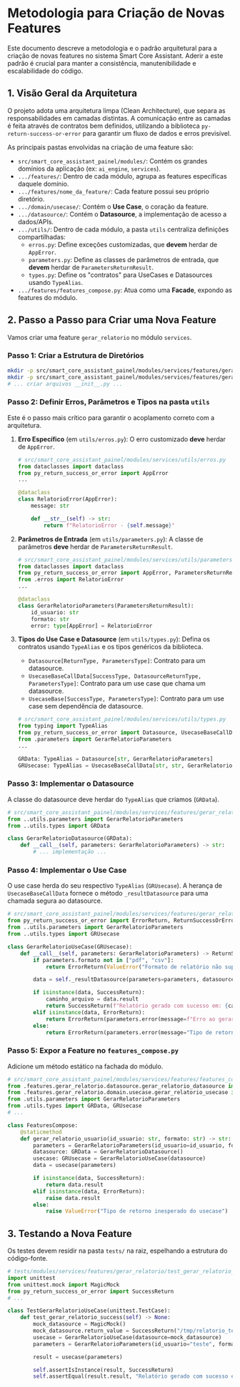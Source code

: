 # Metodologia para Criação de Novas Features

Este documento descreve a metodologia e o padrão arquitetural para a criação de novas features no sistema Smart Core Assistant. Aderir a este padrão é crucial para manter a consistência, manutenibilidade e escalabilidade do código.

## 1. Visão Geral da Arquitetura

O projeto adota uma arquitetura limpa (Clean Architecture), que separa as responsabilidades em camadas distintas. A comunicação entre as camadas é feita através de contratos bem definidos, utilizando a biblioteca `py-return-success-or-error` para garantir um fluxo de dados e erros previsível.

As principais pastas envolvidas na criação de uma feature são:

-   `src/smart_core_assistant_painel/modules/`: Contém os grandes domínios da aplicação (ex: `ai_engine`, `services`).
-   `.../features/`: Dentro de cada módulo, agrupa as features específicas daquele domínio.
-   `.../features/nome_da_feature/`: Cada feature possui seu próprio diretório.
-   `.../domain/usecase/`: Contém o **Use Case**, o coração da feature.
-   `.../datasource/`: Contém o **Datasource**, a implementação de acesso a dados/APIs.
-   `.../utils/`: Dentro de cada módulo, a pasta `utils` centraliza definições compartilhadas:
    -   `erros.py`: Define exceções customizadas, que **devem** herdar de `AppError`.
    -   `parameters.py`: Define as classes de parâmetros de entrada, que **devem** herdar de `ParametersReturnResult`.
    -   `types.py`: Define os "contratos" para UseCases e Datasources usando `TypeAlias`.
-   `.../features/features_compose.py`: Atua como uma **Facade**, expondo as features do módulo.

## 2. Passo a Passo para Criar uma Nova Feature

Vamos criar uma feature `gerar_relatorio` no módulo `services`.

### Passo 1: Criar a Estrutura de Diretórios

```bash
mkdir -p src/smart_core_assistant_painel/modules/services/features/gerar_relatorio/domain/usecase
mkdir -p src/smart_core_assistant_painel/modules/services/features/gerar_relatorio/datasource
# ... criar arquivos __init__.py ...
```

### Passo 2: Definir Erros, Parâmetros e Tipos na pasta `utils`

Este é o passo mais crítico para garantir o acoplamento correto com a arquitetura.

1.  **Erro Específico** (em `utils/erros.py`):
    O erro customizado **deve** herdar de `AppError`.

    ```python
    # src/smart_core_assistant_painel/modules/services/utils/erros.py
    from dataclasses import dataclass
    from py_return_success_or_error import AppError
    ...

    @dataclass
    class RelatorioError(AppError):
        message: str

        def __str__(self) -> str:
            return f"RelatorioError - {self.message}"
    ```

2.  **Parâmetros de Entrada** (em `utils/parameters.py`):
    A classe de parâmetros **deve** herdar de `ParametersReturnResult`.

    ```python
    # src/smart_core_assistant_painel/modules/services/utils/parameters.py
    from dataclasses import dataclass
    from py_return_success_or_error import AppError, ParametersReturnResult
    from .erros import RelatorioError
    ...

    @dataclass
    class GerarRelatorioParameters(ParametersReturnResult):
        id_usuario: str
        formato: str
        error: type[AppError] = RelatorioError
    ```

3.  **Tipos do Use Case e Datasource** (em `utils/types.py`):
    Defina os contratos usando `TypeAlias` e os tipos genéricos da biblioteca.

    -   `Datasource[ReturnType, ParametersType]`: Contrato para um datasource.
    -   `UsecaseBaseCallData[SuccessType, DatasourceReturnType, ParametersType]`: Contrato para um use case que chama um datasource.
    -   `UsecaseBase[SuccessType, ParametersType]`: Contrato para um use case sem dependência de datasource.

    ```python
    # src/smart_core_assistant_painel/modules/services/utils/types.py
    from typing import TypeAlias
    from py_return_success_or_error import Datasource, UsecaseBaseCallData
    from .parameters import GerarRelatorioParameters
    ...

    GRData: TypeAlias = Datasource[str, GerarRelatorioParameters]
    GRUsecase: TypeAlias = UsecaseBaseCallData[str, str, GerarRelatorioParameters]
    ```

### Passo 3: Implementar o Datasource

A classe do datasource deve herdar do `TypeAlias` que criamos (`GRData`).

```python
# src/smart_core_assistant_painel/modules/services/features/gerar_relatorio/datasource/gerar_relatorio_datasource.py
from ..utils.parameters import GerarRelatorioParameters
from ..utils.types import GRData

class GerarRelatorioDatasource(GRData):
    def __call__(self, parameters: GerarRelatorioParameters) -> str:
        # ... implementação ...
```

### Passo 4: Implementar o Use Case

O use case herda do seu respectivo `TypeAlias` (`GRUsecase`). A herança de `UsecaseBaseCallData` fornece o método `_resultDatasource` para uma chamada segura ao datasource.

```python
# src/smart_core_assistant_painel/modules/services/features/gerar_relatorio/domain/usecase/gerar_relatorio_usecase.py
from py_return_success_or_error import ErrorReturn, ReturnSuccessOrError, SuccessReturn
from ..utils.parameters import GerarRelatorioParameters
from ..utils.types import GRUsecase

class GerarRelatorioUseCase(GRUsecase):
    def __call__(self, parameters: GerarRelatorioParameters) -> ReturnSuccessOrError[str]:
        if parameters.formato not in ["pdf", "csv"]:
            return ErrorReturn(ValueError("Formato de relatório não suportado"))

        data = self._resultDatasource(parameters=parameters, datasource=self._datasource)

        if isinstance(data, SuccessReturn):
            caminho_arquivo = data.result
            return SuccessReturn(f"Relatório gerado com sucesso em: {caminho_arquivo}")
        elif isinstance(data, ErrorReturn):
            return ErrorReturn(parameters.error(message=f"Erro ao gerar relatório: {data.result}"))
        else:
            return ErrorReturn(parameters.error(message="Tipo de retorno inesperado do datasource."))
```

### Passo 5: Expor a Feature no `features_compose.py`

Adicione um método estático na fachada do módulo.

```python
# src/smart_core_assistant_painel/modules/services/features/features_compose.py
from .features.gerar_relatorio.datasource.gerar_relatorio_datasource import GerarRelatorioDatasource
from .features.gerar_relatorio.domain.usecase.gerar_relatorio_usecase import GerarRelatorioUseCase
from .utils.parameters import GerarRelatorioParameters
from .utils.types import GRData, GRUsecase
# ...

class FeaturesCompose:
    @staticmethod
    def gerar_relatorio_usuario(id_usuario: str, formato: str) -> str:
        parameters = GerarRelatorioParameters(id_usuario=id_usuario, formato=formato)
        datasource: GRData = GerarRelatorioDatasource()
        usecase: GRUsecase = GerarRelatorioUseCase(datasource)
        data = usecase(parameters)

        if isinstance(data, SuccessReturn):
            return data.result
        elif isinstance(data, ErrorReturn):
            raise data.result
        else:
            raise ValueError("Tipo de retorno inesperado do usecase")

```

## 3. Testando a Nova Feature

Os testes devem residir na pasta `tests/` na raiz, espelhando a estrutura do código-fonte.

```python
# tests/modules/services/features/gerar_relatorio/test_gerar_relatorio_usecase.py
import unittest
from unittest.mock import MagicMock
from py_return_success_or_error import SuccessReturn
# ...

class TestGerarRelatorioUseCase(unittest.TestCase):
    def test_gerar_relatorio_success(self) -> None:
        mock_datasource = MagicMock()
        mock_datasource.return_value = SuccessReturn("/tmp/relatorio_teste.pdf")
        usecase = GerarRelatorioUseCase(datasource=mock_datasource)
        parameters = GerarRelatorioParameters(id_usuario="teste", formato="pdf")

        result = usecase(parameters)

        self.assertIsInstance(result, SuccessReturn)
        self.assertEqual(result.result, "Relatório gerado com sucesso em: /tmp/relatorio_teste.pdf")
```
